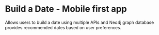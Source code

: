 # Build a Date - Mobile first app

Allows users to build a date using multiple APIs and Neo4j graph database provides recommended dates based on user preferences.
